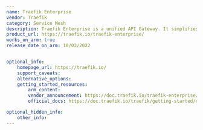 ```yaml
---
name: Traefik Enterprise
vendor: Traefik
category: Service Mesh
description: Traefik Enterprise is a unified API Gateway. It simplifies the discovery, security and deployment of APIs and microservices.
product_url: https://traefik.io/traefik-enterprise/
works_on_arm: true
release_date_on_arm: 10/03/2022


optional_info:
    homepage_url: https://traefik.io/
    support_caveats:
    alternative_options:
    getting_started_resources:
        arm_content: 
        vendor_announcement: https://doc.traefik.io/traefik-enterprise/kb/release-notes/#v260-2022-03-10
        official_docs: https://doc.traefik.io/traefik/getting-started/quick-start/

optional_hidden_info:
    other_info:
---
```


